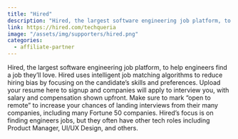 ```yaml
---
title: "Hired"
description: "Hired, the largest software engineering job platform, to help engineers find a job they’ll love. Hired uses intelligent job matching algorithms to reduce hiring bias by focusing on the candidate’s skills and preferences. Upload your resume here to signup and companies will apply to interview you, with salary and compensation shown upfront. Make sure to mark “open to remote” to increase your chances of landing interviews from their many companies, including many Fortune 50 companies. Hired’s focus is on finding engineers jobs, but they often have other tech roles including Product Manager, UI/UX Design, and others."
link: https://hired.com/techqueria
image: "/assets/img/supporters/hired.png"
categories:
  - affiliate-partner
---
```


Hired, the largest software engineering job platform, to help engineers find a job they’ll love. Hired uses intelligent job matching algorithms to reduce hiring bias by focusing on the candidate’s skills and preferences. Upload your resume here to signup and companies will apply to interview you, with salary and compensation shown upfront. Make sure to mark “open to remote” to increase your chances of landing interviews from their many companies, including many Fortune 50 companies. Hired’s focus is on finding engineers jobs, but they often have other tech roles including Product Manager, UI/UX Design, and others.

